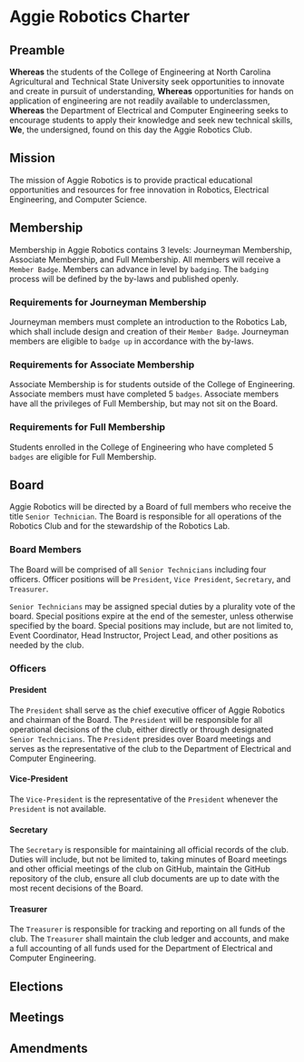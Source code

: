 # Aggie Robotics Charter

## Preamble

**Whereas** the students of the College of Engineering at North Carolina Agricultural and Technical State University seek opportunities to innovate and create in pursuit of understanding,
**Whereas** opportunities for hands on application of engineering are not readily available to underclassmen,
**Whereas** the Department of Electrical and Computer Engineering seeks to encourage students to apply their knowledge and seek new technical skills,
**We**, the undersigned, found on this day the Aggie Robotics Club.

## Mission

The mission of Aggie Robotics is to provide practical educational opportunities and resources for free innovation in Robotics, Electrical Engineering, and Computer Science.

## Membership

Membership in Aggie Robotics contains 3 levels: Journeyman Membership, Associate Membership, and Full Membership. All members will receive a `Member Badge`. Members can advance in level by `badging`. The `badging` process will be defined by the by-laws and published openly.

### Requirements for Journeyman Membership
Journeyman members must complete an introduction to the Robotics Lab, which shall include design and creation of their `Member Badge`. Journeyman members are eligible to `badge up` in accordance with the by-laws.

### Requirements for Associate Membership
Associate Membership is for students outside of the College of Engineering. Associate members must have completed 5 `badges`. Associate members have all the privileges of Full Membership, but may not sit on the Board.

### Requirements for Full Membership

Students enrolled in the College of Engineering who have completed 5 `badges` are eligible for Full Membership.

## Board

Aggie Robotics will be directed by a Board of full members who receive the title `Senior Technician`. The Board is responsible for all operations of the Robotics Club and for the stewardship of the Robotics Lab.

### Board Members
The Board will be comprised of all `Senior Technicians` including four officers. Officer positions will be `President`, `Vice President`, `Secretary`, and `Treasurer`.

`Senior Technicians` may be assigned special duties by a plurality vote of the board. Special positions expire at the end of the semester, unless otherwise specified by the board. Special positions may include, but are not limited to, Event Coordinator, Head Instructor, Project Lead, and other positions as needed by the club.

### Officers
#### President
The `President` shall serve as the chief executive officer of Aggie Robotics and chairman of the Board. The `President` will be responsible for all operational decisions of the club, either directly or through designated `Senior Technicians`. The `President` presides over Board meetings and serves as the representative of the club to the Department of Electrical and Computer Engineering.

#### Vice-President
The `Vice-President` is the representative of the `President` whenever the `President` is not available.

#### Secretary
The `Secretary` is responsible for maintaining all official records of the club. Duties will include, but not be limited to, taking minutes of Board meetings and other official meetings of the club on GitHub, maintain the GitHub repository of the club, ensure all club documents are up to date with the most recent decisions of the Board.

#### Treasurer
The `Treasurer` is responsible for tracking and reporting on all funds of the club. The `Treasurer` shall maintain the club ledger and accounts, and make a full accounting of all funds used for the Department of Electrical and Computer Engineering.

## Elections

## Meetings

## Amendments
